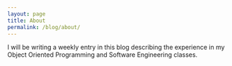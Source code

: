 ```yaml
---
layout: page
title: About
permalink: /blog/about/
---
```


I will be writing a weekly entry in this blog describing the experience in my Object Oriented Programming and Software Engineering classes.